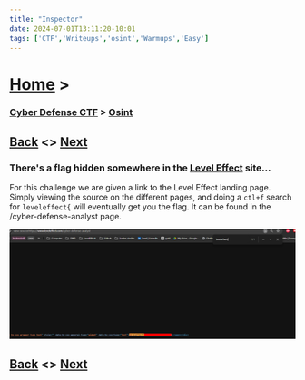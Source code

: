 ```yaml
---
title: "Inspector"
date: 2024-07-01T13:11:20-10:01
tags: ['CTF','Writeups','osint','Warmups','Easy']
---
```



# [Home](https://jjolley91.github.io/blog/) >

###  [Cyber Defense CTF](https://jjolley91.github.io/blog/level_effect_cyber_defense_ctf_2024/) >  [Osint](https://jjolley91.github.io/blog/level_effect_cyber_defense_ctf_2024/osint/)

## [Back](https://jjolley91.github.io/blog/level_effect_cyber_defense_ctf_2024/osint/your_opinion_matters)  <> [Next](https://jjolley91.github.io/blog/level_effect_cyber_defense_ctf_2024/osint/fragmented)

### There's a flag hidden somewhere in the [Level Effect](https://www.leveleffect.com/) site...

For this challenge we are given a link to the Level Effect landing page. Simply viewing the source on the different pages, and doing a ```ctl+f``` search for ```leveleffect{``` will eventually get you the flag. It can be found in the /cyber-defense-analyst page.

![inspector](https://github.com/jjolley91/blog/blob/main/static/le_ctf_24/inspector.png?raw=true)


## [Back](https://jjolley91.github.io/blog/level_effect_cyber_defense_ctf_2024/osint/your_opinion_matters)  <> [Next](https://jjolley91.github.io/blog/level_effect_cyber_defense_ctf_2024/osint/fragmented)